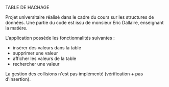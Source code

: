 TABLE DE HACHAGE

Projet universitaire réalisé dans le cadre du cours sur les structures de données. Une partie du code est issu de monsieur Eric Dallaire, enseignant la matière.

L'application possède les fonctionnalités suivantes :
- insèrer des valeurs dans la table
- supprimer une valeur
- afficher les valeurs de la table 
- rechercher une valeur 

La gestion des collisions n'est pas implémenté (vérification + pas d'insertion).

